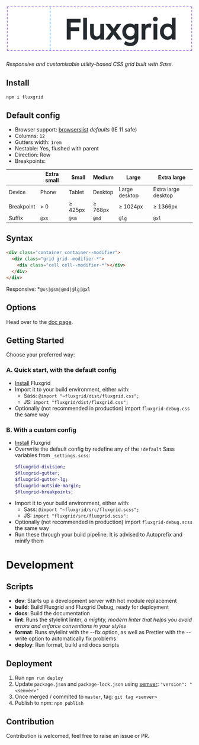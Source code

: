 # ![Fluxgrid](assets/img/fluxgrid.png)

_Responsive and customisable utility-based CSS grid built with Sass._

## Install

```
npm i fluxgrid
```

## Default config

- Browser support: [browserslist](https://github.com/browserslist/browserslist) _defaults_ (IE 11 safe)
- Columns: `12`
- Gutters width: `1rem`
- Nestable: Yes, flushed with parent
- Direction: Row
- Breakpoints:

|            | Extra small | Small   | Medium  | Large         | Extra large         |
| ---------- | ----------- | ------- | ------- | ------------- | ------------------- |
| Device     | Phone       | Tablet  | Desktop | Large desktop | Extra large desktop |
| Breakpoint | > 0         | ≥ 425px | ≥ 768px | ≥ 1024px      | ≥ 1366px            |
| Suffix     | `@xs`       | `@sm`   | `@md`   | `@lg`         | `@xl`               |

## Syntax

```html
<div class="container container--modifier">
  <div class="grid grid--modifier-*">
    <div class="cell cell--modifier-*"></div>
  </div>
</div>
```

Responsive: \*`@xs|@sm|@md|@lg|@xl`

## Options

Head over to the [doc page](https://johanmouchet.github.io/fluxgrid/index.html).

## Getting Started

Choose your preferred way:

### A. Quick start, with the default config

- [Install](#install) Fluxgrid
- Import it to your build environment, either with:
  - Sass: `@import "~fluxgrid/dist/fluxgrid.css";`
  - JS: `import "fluxgrid/dist/fluxgrid.css";`
- Optionally (not recommended in production) import `fluxgrid-debug.css` the same way

### B. With a custom config

- [Install](#install) Fluxgrid
- Overwrite the default config by redefine any of the `!default` Sass variables from `_settings.scss`:
  ```scss
  $fluxgrid-division;
  $fluxgrid-gutter;
  $fluxgrid-gutter-lg;
  $fluxgrid-outside-margin;
  $fluxgrid-breakpoints;
  ```
- Import it to your build environment, either with:
  - Sass: `@import "~fluxgrid/src/fluxgrid.scss";`
  - JS: `import "fluxgrid/src/fluxgrid.scss";`
- Optionally (not recommended in production) import `fluxgrid-debug.scss` the same way
- Run these through your build pipeline. It is advised to Autoprefix and minify them

# Development

## Scripts

- **dev**: Starts up a development server with hot module replacement
- **build**: Build Fluxgrid and Fluxgrid Debug, ready for deployment
- **docs**: Build the documentation
- **lint**: Runs the stylelint linter, _a mighty, modern linter that helps you avoid errors and enforce conventions in your styles_
- **format**: Runs stylelint with the --fix option, as well as Prettier with the --write option to automatically fix problems
- **deploy**: Run format, build and docs scripts

## Deployment

1. Run `npm run deploy`
2. Update `package.json` and `package-lock.json` using [semver](https://semver.org/): `"version": "<semver>"`
3. Once merged / commited to `master`, tag: `git tag <semver>`
4. Publish to npm: `npm publish`

## Contribution

Contribution is welcomed, feel free to raise an issue or PR.
